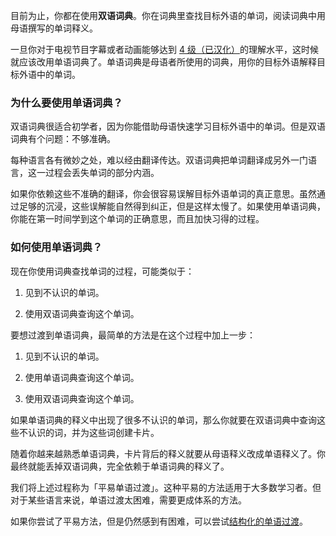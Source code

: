 目前为止，你都在使用**双语词典**。你在词典里查找目标外语的单词，阅读词典中用母语撰写的单词释义。

一旦你对于电视节目字幕或者动画能够达到 [4 级（已汉化）](https://zhuanlan.zhihu.com/p/567218773)的理解水平，这时候就应该改用单语词典了。单语词典是母语者所使用的词典，用你的目标外语解释目标外语中的单词。

### 为什么要使用单语词典？

双语词典很适合初学者，因为你能借助母语快速学习目标外语中的单词。但是双语词典有个问题：不够准确。

每种语言各有微妙之处，难以经由翻译传达。双语词典把单词翻译成另外一门语言，这一过程会丢失单词的部分内涵。

如果你依赖这些不准确的翻译，你会很容易误解目标外语单词的真正意思。虽然通过足够的沉浸，这些误解能自然得到纠正，但是这样太慢了。如果使用单语词典，你能在第一时间学到这个单词的正确意思，而且加快习得的过程。

### 如何使用单语词典？

现在你使用词典查找单词的过程，可能类似于：

1. 见到不认识的单词。

2. 使用双语词典查询这个单词。

要想过渡到单语词典，最简单的方法是在这个过程中加上一步：

1. 见到不认识的单词。

2. 使用单语词典查询这个单词。

3. 使用双语词典查询这个单词。

如果单语词典的释义中出现了很多不认识的单词，那么你就要在双语词典中查询这些不认识的词，并为这些词创建卡片。

随着你越来越熟悉单语词典，卡片背后的释义就要从母语释义改成单语释义了。你最终就能丢掉双语词典，完全依赖于单语词典的释义了。

我们将上述过程称为「平易单语过渡」。这种平易的方法适用于大多数学习者。但对于某些语言来说，单语过渡太困难，需要更成体系的方法。

如果你尝试了平易方法，但是仍然感到有困难，可以尝试[结构化的单语过渡](https://refold.la/roadmap/stage-2/c/structured-monolingual-transition)。